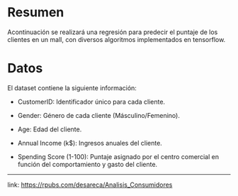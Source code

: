 # Resumen

Acontinuación se realizará una regresión para predecir el puntaje de los clientes en un mall, con diversos algoritmos implementados en tensorflow.

# Datos

El dataset contiene la siguiente información:

- CustomerID: Identificador único para cada cliente.

- Gender: Género de cada cliente (Másculino/Femenino).

- Age: Edad del cliente.

- Annual Income (k$): Ingresos anuales del cliente.

- Spending Score (1-100): Puntaje asignado por el centro comercial en función del comportamiento y gasto del cliente.

---

link: https://rpubs.com/desareca/Analisis_Consumidores
